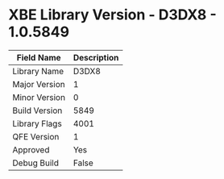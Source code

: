 # XBE Library Version - D3DX8 - 1.0.5849

| Field Name | Description |
|---|---|
| Library Name | D3DX8 |
| Major Version | 1 |
| Minor Version | 0 |
| Build Version | 5849 |
| Library Flags | 4001 |
| QFE Version | 1 |
| Approved | Yes |
| Debug Build | False |
